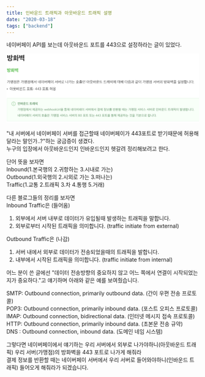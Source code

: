 ```yaml
---
title: 인바운드 트래픽과 아웃바운드 트래픽 설명
date: "2020-03-18"
tags: ["backend"]
---
```


네이버페이 API를 보는데 아웃바운드 포트를 443으로 설정하라는 글이 있었다.

![네이버페이 방화벽](./images/naver_pay_firewall.png)

"내 서버에서 네이버페이 서버를 접근할때 네이버페이가 443포트로 받기때문에 허용해달라는 말인가..?"하는 궁금증이 생겼다.  
누구의 입장에서 아웃바운드인지 인바운드인지 헷갈려 정리해보려고 한다.

단어 뜻을 보자면  
Inbound(1.본국행의 2.귀항하는 3.시내로 가는)  
Outbound(1.외국행의 2.시외로 가는 3.떠나는)  
Traffic(1.교통 2.트래픽 3.차 4.통행 5.거래)

다른 블로그들의 정리를 보자면  
Inbound Traffic은 (들어옴)

1. 외부에서 서버 내부로 데이터가 유입될때 발생하는 트래픽을 말합니다.
2. 외부로부터 시작된 트래픽을 의미합니다. (traffic initiate from external)

Outbound Traffic은 (나감)

1. 서버 내에서 외부로 데이터가 전송되었을때의 트래픽을 발합니다.
2. 내부에서 시작된 트래픽을 의미합니다. (traffic initiate from internal)

어느 분이 쓴 글에선 "데이터 전송방향의 중요하지 않고 어느 쪽에서 연결이 시작되었는지가 중요하다."고 얘기하며 아래와 같은 예를 보여줬습니다.

SMTP: Outbound connection, primarily outbound data. (간이 우편 전송 프로토콜)  
POP3: Outbound connection, primarily inbound data. (포스트 오피스 프로토콜)  
IMAP: Outbound connection, bidirectional data. (인터넷 메시지 접속 프로토콜)  
HTTP: Outbound connection, primarily inbound data. (초본문 전송 규약)  
DNS : Outbound connection, inbound data. (도메인 네임 시스템)

그렇다면 네이버페이에서 얘기하는 우리 서버에서 외부로 나가야하니(아웃바운드 트래픽) 우리 서버(가맹점)의 방화벽을 443 포트로 나가게 해줘라  
결제 정보를 반환할 때는 네이버페이 서버에서 우리 서버로 들어와야하니(인바운드 트래픽) 들어오게 해줘라가 되겠습니다.
